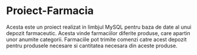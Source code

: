 # Proiect-Farmacia
Acesta este un proiect realizat in limbjul MySQL pentru baza de date al unui depozit farmaceutic. Acesta vinde farmaciilor diferite produse, care apartin unor anumite categorii.
Farmaciile pot trimite comenzi catre acest depozit pentru produsele necesare si cantitatea necesara din aceste produse. 
